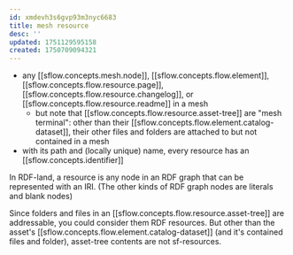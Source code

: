 ```yaml
---
id: xmdevh3s6gvp93m3nyc6683
title: mesh resource
desc: ''
updated: 1751129595158
created: 1750709094321
---
```


- any [[sflow.concepts.mesh.node]], [[sflow.concepts.flow.element]], [[sflow.concepts.flow.resource.page]], [[sflow.concepts.flow.resource.changelog]], or [[sflow.concepts.flow.resource.readme]] in a mesh
  - but note that [[sflow.concepts.flow.resource.asset-tree]] are "mesh terminal": other than their [[sflow.concepts.flow.element.catalog-dataset]], their other files and folders are attached to but not contained in a mesh 
- with its path and (locally unique) name, every resource has an [[sflow.concepts.identifier]]

In RDF-land, a resource is any node in an RDF graph that can be represented with
an IRI. (The other kinds of RDF graph nodes are literals and blank nodes)

Since folders and files in an [[sflow.concepts.flow.resource.asset-tree]] are addressable, you could consider them RDF resources. But other than the asset's [[sflow.concepts.flow.element.catalog-dataset]] (and it's contained files and folder), asset-tree contents are not sf-resources.